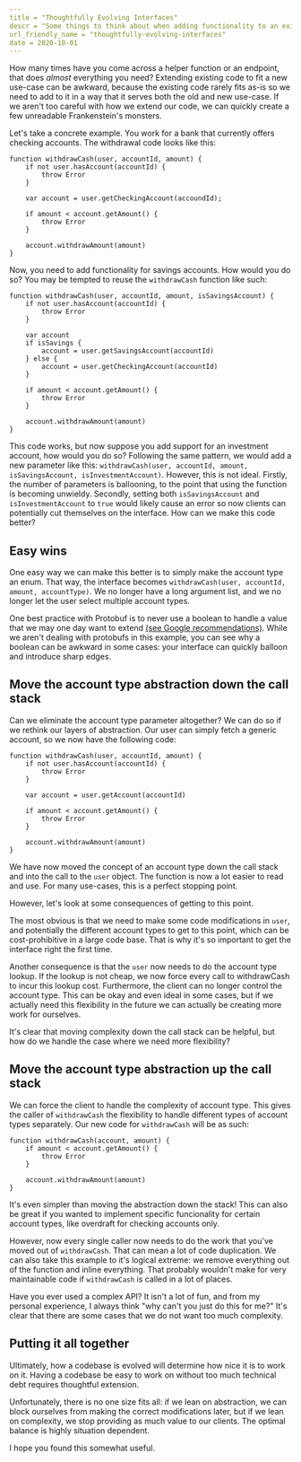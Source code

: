 ```yaml
---
title = "Thoughtfully Evolving Interfaces"
descr = "Some things to think about when adding functionality to an existing codebase."
url_friendly_name = "thoughtfully-evolving-interfaces"
date = 2020-10-01
---
```


How many times have you come across a helper function or an endpoint, that does *almost* everything you need? Extending existing code to fit a new use-case can be awkward, because the existing code rarely fits as-is so we need to add to it in a way that it serves both the old and new use-case. If we aren't too careful with how we extend our code, we can quickly create a few unreadable Frankenstein's monsters.

Let's take a concrete example. You work for a bank that currently offers checking accounts. The withdrawal code looks like this: 

```
function withdrawCash(user, accountId, amount) {
    if not user.hasAccount(accountId) {
        throw Error
    }

    var account = user.getCheckingAccount(accoundId);

    if amount < account.getAmount() {
        throw Error
    }

    account.withdrawAmount(amount)
}
```

Now, you need to add functionality for savings accounts. How would you do so? You may be tempted to reuse the `withdrawCash` function like such:

```
function withdrawCash(user, accountId, amount, isSavingsAccount) {
    if not user.hasAccount(accountId) {
        throw Error
    }

    var account
    if isSavings {
        account = user.getSavingsAccount(accountId)
    } else {
        account = user.getCheckingAccount(accountId)
    }

    if amount < account.getAmount() {
        throw Error
    }

    account.withdrawAmount(amount)
}
```

This code works, but now suppose you add support for an investment account, how would you do so? Following the same pattern, we would add a new parameter like this: `withdrawCash(user, accountId, amount, isSavingsAccount, isInvestmentAccount)`. However, this is not ideal. Firstly, the number of parameters is ballooning, to the point that using the function is becoming unwieldy. Secondly, setting both `isSavingsAccount` and `isInvestmentAccount` to `true` would likely cause an error so now clients can potentially cut themselves on the interface. How can we make this code better?

## Easy wins

One easy way we can make this better is to simply make the account type an enum. That way, the interface becomes `withdrawCash(user, accountId, amount, accountType)`. We no longer have a long argument list, and we no longer let the user select multiple account types.

One best practice with Protobuf is to never use a boolean to handle a value that we may one day want to extend [(see Google recommendations)][goog-proto]. While we aren't dealing with protobufs in this example, you can see why a boolean can be awkward in some cases: your interface can quickly balloon and introduce sharp edges.

## Move the account type abstraction down the call stack

Can we eliminate the account type parameter altogether? We can do so if we rethink our layers of abstraction. Our user can simply fetch a generic account, so we now have the following code:

```
function withdrawCash(user, accountId, amount) {
    if not user.hasAccount(accountId) {
        throw Error
    }

    var account = user.getAccount(accountId)

    if amount < account.getAmount() {
        throw Error
    }

    account.withdrawAmount(amount)
}
```

We have now moved the concept of an account type down the call stack and into the call to the `user` object. The function is now a lot easier to read and use. For many use-cases, this is a perfect stopping point.

However, let's look at some consequences of getting to this point.

The most obvious is that we need to make some code modifications in `user`, and potentially the different account types to get to this point, which can be cost-prohibitive in a large code base. That is why it's so important to get the interface right the first time.

Another consequence is that the `user` now needs to do the account type lookup. If the lookup is not cheap, we now force every call to withdrawCash to incur this lookup cost. Furthermore, the client can no longer control the account type. This can be okay and even ideal in some cases, but if we actually need this flexibility in the future we can actually be creating more work for ourselves.

It's clear that moving complexity down the call stack can be helpful, but how do we handle the case where we need more flexibility?

## Move the account type abstraction up the call stack

We can force the client to handle the complexity of account type. This gives the caller of `withdrawCash` the flexibility to handle different types of account types separately. Our new code for `withdrawCash` will be as such:

```
function withdrawCash(account, amount) {
    if amount < account.getAmount() {
        throw Error
    }

    account.withdrawAmount(amount)
}
```

It's even simpler than moving the abstraction down the stack! This can also be great if you wanted to implement specific funcionality for certain account types, like overdraft for checking accounts only.

However, now every single caller now needs to do the work that you've moved out of `withdrawCash`. That can mean a lot of code duplication. We can also take this example to it's logical extreme: we remove everything out of the function and inline everything. That probably wouldn't make for very maintainable code if `withdrawCash` is called in a lot of places.

Have you ever used a complex API? It isn't a lot of fun, and from my personal experience, I always think "why can't you just do this for me?" It's clear that there are some cases that we do not want too much complexity.

## Putting it all together

Ultimately, how a codebase is evolved will determine how nice it is to work on it. Having a codebase be easy to work on without too much technical debt requires thoughtful extension.

Unfortunately, there is no one size fits all: if we lean on abstraction, we can block ourselves from making the correct modifications later, but if we lean on complexity, we stop providing as much value to our clients. The optimal balance is highly situation dependent.

I hope you found this somewhat useful.

[goog-proto]: https://cloud.google.com/apis/design/design_patterns#bool_vs_enum_vs_string